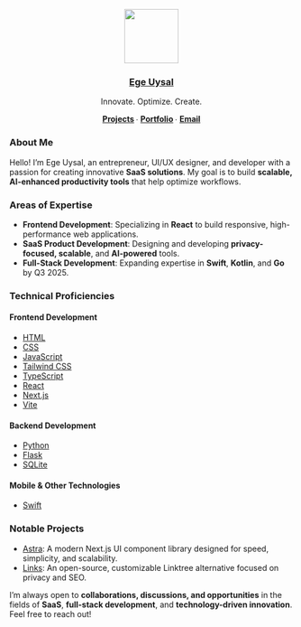 <p align="center">
  <a href="https://www.egeuysal.com/" target="_blank" rel="noopener noreferrer">
    <img src="https://res.cloudinary.com/ddjnqljd8/image/upload/v1743206449/ege.png" height="96">
    <h3 align="center">Ege Uysal</h3>
  </a>
</p>

<p align="center">
  Innovate. Optimize. Create.
</p>

<p align="center">
  <strong>
    <a href="https://github.com/egeuysall?tab=repositories" target="_blank" rel="noopener noreferrer">Projects</a>
  </strong> ∙ 
  <strong>
    <a href="https://www.egeuysal.com/" target="_blank" rel="noopener noreferrer">Portfolio</a>
  </strong> ∙ 
  <strong>
    <a href="mailto:hello@egeuysal.com">Email</a>
  </strong>
</p>

### About Me

Hello! I’m Ege Uysal, an entrepreneur, UI/UX designer, and developer with a passion for creating innovative **SaaS solutions**. My goal is to build **scalable, AI-enhanced productivity tools** that help optimize workflows.

### Areas of Expertise

- **Frontend Development**: Specializing in **React** to build responsive, high-performance web applications.
- **SaaS Product Development**: Designing and developing **privacy-focused, scalable**, and **AI-powered** tools.
- **Full-Stack Development**: Expanding expertise in **Swift**, **Kotlin**, and **Go** by Q3 2025.

### Technical Proficiencies

#### Frontend Development
- [HTML](https://developer.mozilla.org/en-US/docs/Web/HTML)
- [CSS](https://developer.mozilla.org/en-US/docs/Web/CSS)
- [JavaScript](https://developer.mozilla.org/en-US/docs/Web/JavaScript)
- [Tailwind CSS](https://tailwindcss.com/)
- [TypeScript](https://www.typescriptlang.org/)
- [React](https://reactjs.org/)
- [Next.js](https://nextjs.org/)
- [Vite](https://vitejs.dev/)

#### Backend Development
- [Python](https://www.python.org/)
- [Flask](https://flask.palletsprojects.com/en/2.0.x/)  
- [SQLite](https://www.sqlite.org/index.html)

#### Mobile & Other Technologies
- [Swift](https://developer.apple.com/swift/)

### Notable Projects

- [Astra](https://www.astraui.me/): A modern Next.js UI component library designed for speed, simplicity, and scalability.
- [Links](https://www.links.egeuysal.com/): An open-source, customizable Linktree alternative focused on privacy and SEO.

I’m always open to **collaborations, discussions, and opportunities** in the fields of **SaaS**, **full-stack development**, and **technology-driven innovation**. Feel free to reach out!
